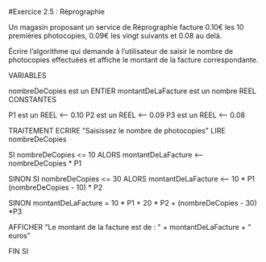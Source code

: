#Exercice 2.5 : Réprographie

Un magasin proposant un service de Réprographie facture 0.10€ les 10 premières photocopies, 0.09€ les vingt suivants et 0.08 au delà.

Écrire l’algorithme qui demande à l’utilisateur de saisir le nombre de photocopies effectuées et affiche le montant de la facture correspondante.

VARIABLES

nombreDeCopies est un ENTIER
montantDeLaFacture est un nombre REEL
CONSTANTES

P1 est un REEL <-- 0.10
P2 est un REEL <-- 0.09
P3 est un REEL <-- 0.08

TRAITEMENT
ECRIRE "Saisissez le nombre de photocopies"
LIRE nombreDeCopies

SI nombreDeCopies <= 10
ALORS montantDeLaFacture <-- nombreDeCopies * P1

SINON SI nombreDeCopies <= 30
ALORS montantDeLaFacture <-- 10 * P1 (nombreDeCopies - 10) * P2

SINON montantDeLaFacture = 10 * P1 + 20 * P2 + (nombreDeCopies - 30) *P3

AFFICHER "Le montant de la facture est de : " +  montantDeLaFacture + " euros" 

FIN SI







